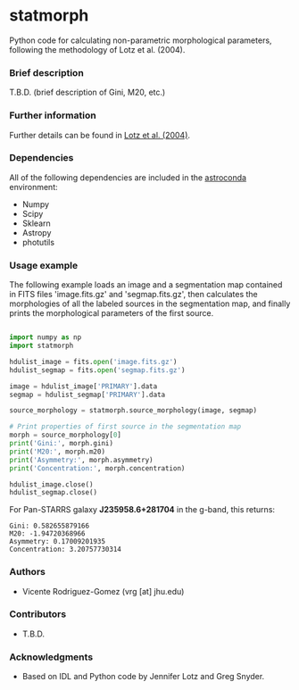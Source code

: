 # statmorph

Python code for calculating non-parametric morphological parameters,
following the methodology of Lotz et al. (2004).

### Brief description ###

T.B.D. (brief description of Gini, M20, etc.)

### Further information ###

Further details can be found in
[Lotz et al. (2004)](http://adsabs.harvard.edu/abs/2004AJ....128..163L).

### Dependencies ###

All of the following dependencies are included in the
[astroconda](https://astroconda.readthedocs.io) environment:

* Numpy
* Scipy
* Sklearn
* Astropy
* photutils

### Usage example ###

The following example loads an image and a segmentation map contained
in FITS files 'image.fits.gz' and 'segmap.fits.gz', then calculates the
morphologies of all the labeled sources in the segmentation map, and
finally prints the morphological parameters of the first source.

```python

import numpy as np
import statmorph

hdulist_image = fits.open('image.fits.gz')
hdulist_segmap = fits.open('segmap.fits.gz')

image = hdulist_image['PRIMARY'].data
segmap = hdulist_segmap['PRIMARY'].data

source_morphology = statmorph.source_morphology(image, segmap)

# Print properties of first source in the segmentation map
morph = source_morphology[0]
print('Gini:', morph.gini)
print('M20:', morph.m20)
print('Asymmetry:', morph.asymmetry)
print('Concentration:', morph.concentration)

hdulist_image.close()
hdulist_segmap.close()

```

For Pan-STARRS galaxy **J235958.6+281704** in the g-band, this returns:

```
Gini: 0.582655879166
M20: -1.94720368966
Asymmetry: 0.17009201935
Concentration: 3.20757730314

```

### Authors ###
* Vicente Rodriguez-Gomez (vrg [at] jhu.edu)

### Contributors ###
* T.B.D.

### Acknowledgments ###

* Based on IDL and Python code by Jennifer Lotz and Greg Snyder.
